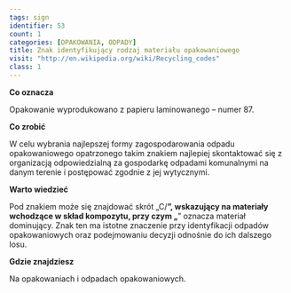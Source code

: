 ```yaml
---
tags: sign
identifier: 53
count: 1
categories: [OPAKOWANIA, ODPADY]
title: Znak identyfikujący rodzaj materiału opakowaniowego
visit: "http://en.wikipedia.org/wiki/Recycling_codes"
class: 1
---
```

**Co oznacza**

Opakowanie wyprodukowano z papieru laminowanego – numer 87.

**Co zrobić**

W celu wybrania najlepszej formy zagospodarowania odpadu opakowaniowego opatrzonego takim znakiem najlepiej skontaktować się z organizacją odpowiedzialną za gospodarkę odpadami komunalnymi na danym terenie i postępować zgodnie z jej wytycznymi.

**Warto wiedzieć**

Pod znakiem może się znajdować skrót „C/**”, wskazujący na materiały wchodzące w skład kompozytu, przy czym „**” oznacza materiał dominujący.
Znak ten ma istotne znaczenie przy identyfikacji odpadów opakowaniowych oraz podejmowaniu decyzji odnośnie do ich dalszego losu.

**Gdzie znajdziesz**

Na opakowaniach i odpadach opakowaniowych.

